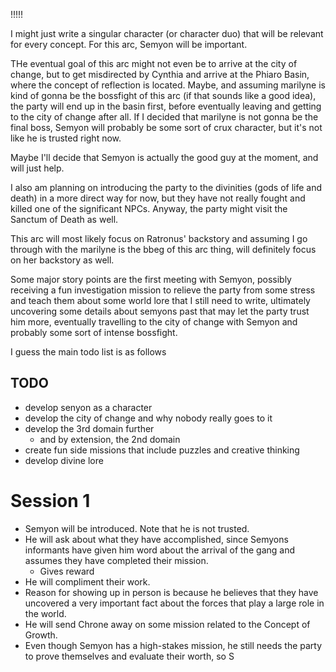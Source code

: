 !!!!!

 I might just write a singular character (or character duo) that will be relevant for every concept.
For this arc, Semyon will be important.

THe eventual goal of this arc might not even be to arrive at the city of change, but to get misdirected by Cynthia and arrive at the Phiaro Basin, where the concept of reflection is located. Maybe, and assuming marilyne is kind of gonna be the bossfight of this arc (if that sounds like a good idea), the party will end up in the basin first, before eventually leaving and getting to the city of change after all. If I decided that marilyne is not gonna be the final boss, Semyon will probably be some sort of crux character, but it's not like he is trusted right now.

Maybe I'll decide that Semyon is actually the good guy at the moment, and will just help.

I also am planning on introducing the party to the divinities (gods of life and death) in a more direct way for now, but they have not really fought and killed one of the significant NPCs. Anyway, the party might visit the Sanctum of Death as well.

This arc will most likely focus on Ratronus' backstory and assuming I go through with the marilyne is the bbeg of this arc thing, will definitely focus on her backstory as well.

Some major story points are the first meeting with Semyon, possibly receiving a fun investigation mission to relieve the party from some stress and teach them about some world lore that I still need to write, ultimately uncovering some details about semyons past that may let the party trust him more, eventually travelling to the city of change with Semyon and probably some sort of intense bossfight.

I guess the main todo list is as follows

## TODO
- develop senyon as a character
- develop the city of change and why nobody really goes to it
- develop the 3rd domain further
	- and by extension, the 2nd domain
- create fun side missions that include puzzles and creative thinking
- develop divine lore


# Session 1
- Semyon will be introduced. Note that he is not trusted.
- He will ask about what they have accomplished, since Semyons informants have given him word about the arrival of the gang and assumes they have completed their mission.
	- Gives reward
- He will compliment their work.
- Reason for showing up in person is because he believes that they have uncovered a very important fact about the forces that play a large role in the world.
- He will send Chrone away on some mission related to the Concept of Growth.
- Even though Semyon has a high-stakes mission, he still needs the party to prove themselves and evaluate their worth, so S
